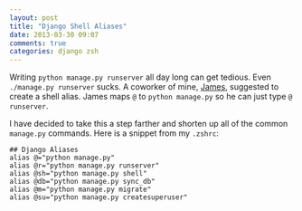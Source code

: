 ```yaml
---
layout: post
title: "Django Shell Aliases"
date: 2013-03-30 09:07
comments: true
categories: django zsh 
---
```


Writing `python manage.py runserver` all day long can get tedious. Even `./manage.py runserver` sucks. A coworker of mine, [James](https://github.com/jameskeane), suggested to create a shell alias. James maps `@` to `python manage.py` so he can just type `@ runserver`.

I have decided to take this a step farther and shorten up all of the common `manage.py` commands. Here is a snippet from my `.zshrc`:

```
## Django Aliases
alias @="python manage.py"
alias @r="python manage.py runserver"
alias @sh="python manage.py shell"
alias @db="python manage.py sync_db"
alias @m="python manage.py migrate"
alias @su="python manage.py createsuperuser"
```

